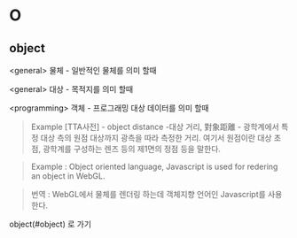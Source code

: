 # O

## <a name="object">object</a>

\<general\> 물체 - 일반적인 물체를 의미 할때

\<general\> 대상 - 목적지를 의미 할때 

\<programming\> 객체 - 프로그래밍 대상 데이터를 의미 할때 
> Example [TTA사전] - object distance -대상 거리, 對象距離 - 광학계에서 특정 대상 측의 원점 대상까지 광측을 따라 측정한 거리. 여기서 원점이란 대상 초점, 광학계를 구성하는 렌즈 등의 제1면의 정점 등을 말한다.

> Example : Object oriented language, Javascript is used for redering an object in WebGL.

> 번역 : WebGL에서 물체를 렌더링 하는데 객체지향 언어인 Javascript를 사용한다.

object(#object) 로 가기
